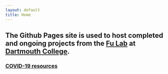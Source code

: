 ```yaml
---
layout: default
title: Home
---
```


## The Github Pages site is used to host completed and ongoing projects from the [Fu Lab](https://www.dartmouth.edu/~fengfu/) at [Dartmouth College](https://home.dartmouth.edu/).

### [COVID-19 resources](https://fudab.github.io/covid-19)
